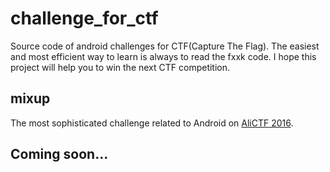# challenge_for_ctf
Source code of android challenges for CTF(Capture The Flag). The easiest and most efficient way to learn is always to read the fxxk code. I hope this project will help you to win the next CTF competition.

## mixup
The most sophisticated challenge related to Android on [AliCTF 2016](https://ctftime.org/team/27283).

## Coming soon...